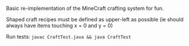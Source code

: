 Basic re-implementation of the MineCraft crafting system for fun.

Shaped craft recipes must be defined as upper-left as possible (ie should always have items touching x = 0 and y = 0)

Run tests:
`javac CraftTest.java && java CraftTest`
